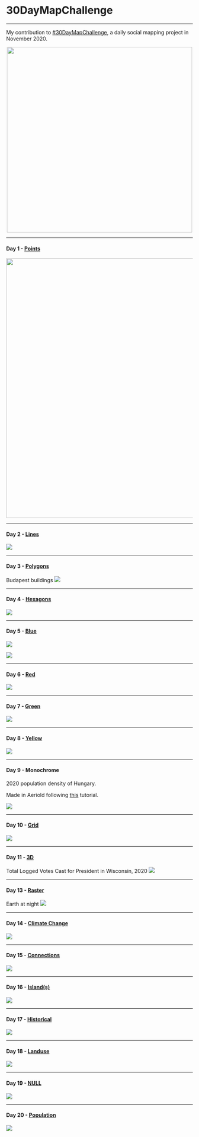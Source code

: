 # 30DayMapChallenge

************************************

My contribution to [#30DayMapChallenge](https://github.com/tjukanovt/30DayMapChallenge), a daily social mapping project in November 2020.

<p align="center">
<a href="url"><img src="https://raw.githubusercontent.com/tjukanovt/30DayMapChallenge/master/images/map_challenge_themes_2020.jpg" width="500" ></a>
</p>

**************************************************************************************************
#### Day 1 - [Points](https://github.com/kkakey/30DayMapChallenge/blob/main/day1-points/day1-final.Rmd) 

<p align="center">
<a href="url"><img src="https://raw.githubusercontent.com/kkakey/30DayMapChallenge/main/day1-points/day1.png" width="700" ></a>
</p>

**************************************************************************************************
#### Day 2 - [Lines](https://github.com/kkakey/30DayMapChallenge/blob/main/day2-lines/day2-final.Rmd) 

![](https://raw.githubusercontent.com/kkakey/30DayMapChallenge/main/day2-lines/budapest-title.png)

**************************************************************************************************

#### Day 3 - [Polygons](https://github.com/kkakey/30DayMapChallenge/blob/main/day3-polygons/day3-final.Rmd) 
Budapest buildings
![](https://raw.githubusercontent.com/kkakey/30DayMapChallenge/main/day3-polygons/budapest-buildings.png)

**************************************************************************************************
#### Day 4 - [Hexagons](https://github.com/kkakey/30DayMapChallenge/blob/main/day4-hexagons/day4-final.R) 

![](https://raw.githubusercontent.com/kkakey/30DayMapChallenge/main/day4-hexagons/dq2-logo.png)

**************************************************************************************************
#### Day 5 - [Blue](https://github.com/kkakey/30DayMapChallenge/blob/main/day5-blue/day5-blue.Rmd) 

![](https://raw.githubusercontent.com/kkakey/30DayMapChallenge/main/day5-blue/day5-1.png)

![](https://raw.githubusercontent.com/kkakey/30DayMapChallenge/main/day5-blue/day5-2.png)

**************************************************************************************************
#### Day 6 - [Red](https://github.com/kkakey/30DayMapChallenge/blob/main/day6-red/day6-red.Rmd) 

![](https://raw.githubusercontent.com/kkakey/30DayMapChallenge/main/day6-red/day6.png)

**************************************************************************************************
#### Day 7 - [Green](https://github.com/kkakey/30DayMapChallenge/blob/main/day7-green/day7-green.Rmd) 

![](https://raw.githubusercontent.com/kkakey/30DayMapChallenge/main/day7-green/day7.png)


**************************************************************************************************
#### Day 8 - [Yellow](https://github.com/kkakey/30DayMapChallenge/blob/main/day8-yellow/day8-yellow.Rmd) 

![](https://raw.githubusercontent.com/kkakey/30DayMapChallenge/main/day8-yellow/all_cheese.png)


**************************************************************************************************
#### Day 9 - Monochrome
2020 population density of Hungary. 

Made in Aeriold following [this](http://www.statsmapsnpix.com/2020/11/how-to-make-3d-population-density.html) tutorial.

![](https://raw.githubusercontent.com/kkakey/30DayMapChallenge/main/day9-monochrome/plot1.png)

**************************************************************************************************
#### Day 10 - [Grid](https://github.com/kkakey/30DayMapChallenge/blob/main/day10-grid/day10-grid.Rmd) 

![](https://raw.githubusercontent.com/kkakey/30DayMapChallenge/main/day10-grid/ny_map.png)

**************************************************************************************************
#### Day 11 - [3D](https://github.com/kkakey/30DayMapChallenge/blob/main/day11-3D/day11-3D.Rmd) 

Total Logged Votes Cast for President in Wisconsin, 2020
![](https://github.com/kkakey/30DayMapChallenge/blob/main/day11-3D/gif_logged.gif)

**************************************************************************************************
#### Day 13 - [Raster](https://github.com/kkakey/30DayMapChallenge/blob/main/day13-raster/day13-raster.Rmd) 

Earth at night
![](https://raw.githubusercontent.com/kkakey/30DayMapChallenge/main/day13-raster/plot1-high_res.png)

**************************************************************************************************
#### Day 14 - [Climate Change](https://github.com/kkakey/30DayMapChallenge/blob/main/day14-climate_change/day14-climate_change.Rmd) 

![](https://raw.githubusercontent.com/kkakey/30DayMapChallenge/main/day14-climate_change/drought.gif)

**************************************************************************************************
#### Day 15 - [Connections](https://github.com/kkakey/30DayMapChallenge/blob/main/day15-connections/day15.Rmd) 

![](https://raw.githubusercontent.com/kkakey/30DayMapChallenge/main/day15-connections/plot.png)

**************************************************************************************************
#### Day 16 - [Island(s)](https://github.com/kkakey/30DayMapChallenge/blob/main/day16-island/day16-island.Rmd) 

![](https://raw.githubusercontent.com/kkakey/30DayMapChallenge/main/day16-island/plot.png)

**************************************************************************************************
#### Day 17 - [Historical](https://github.com/kkakey/30DayMapChallenge/blob/main/day17-historical/day17-historical.Rmd) 

![](https://raw.githubusercontent.com/kkakey/30DayMapChallenge/main/day17-historical/railroads.gif)

**************************************************************************************************
#### Day 18 - [Landuse](https://github.com/kkakey/30DayMapChallenge/blob/main/day18-landuse/day18-landuse.Rmd) 

![](https://raw.githubusercontent.com/kkakey/30DayMapChallenge/main/day18-landuse/plot_fun.png)

**************************************************************************************************
#### Day 19 - [NULL](https://github.com/kkakey/30DayMapChallenge/blob/main/day19-null/day19-null.Rmd) 

![](https://raw.githubusercontent.com/kkakey/30DayMapChallenge/main/day19-null/plot.png)

**************************************************************************************************
#### Day 20 - [Population](https://github.com/kkakey/30DayMapChallenge/blob/main/day20-population/day20-population.Rmd) 

![](https://raw.githubusercontent.com/kkakey/30DayMapChallenge/main/day20-population/plot2-1.jpg)
